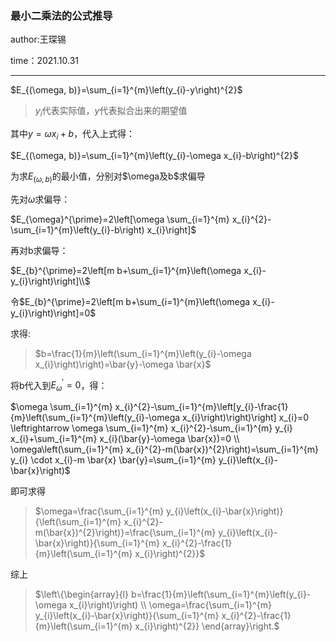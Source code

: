 ### 最小二乘法的公式推导

author:王琛锡				

time：2021.10.31

------

$E_{(\omega, b)}=\sum_{i=1}^{m}\left(y_{i}-y\right)^{2}$

> $y_{i}$代表实际值，$y$代表拟合出来的期望值

其中$y=\omega x_{i}+b$，代入上式得：

$E_{(\omega, b)}=\sum_{i=1}^{m}\left(y_{i}-\omega x_{i}-b\right)^{2}$

为求$E_{(\omega, b)}$的最小值，分别对$\omega及b$求偏导

先对${\omega}$求偏导：

$E_{\omega}^{\prime}=2\left[\omega \sum_{i=1}^{m} x_{i}^{2}-\sum_{i=1}^{m}\left(y_{i}-b\right) x_{i}\right]$

再对b求偏导：

$E_{b}^{\prime}=2\left[m b+\sum_{i=1}^{m}\left(\omega x_{i}-y_{i}\right)\right]\\$

令$E_{b}^{\prime}=2\left[m b+\sum_{i=1}^{m}\left(\omega x_{i}-y_{i}\right)\right]=0$

求得:

> $b=\frac{1}{m}\left(\sum_{i=1}^{m}\left(y_{i}-\omega x_{i}\right)\right)=\bar{y}-\omega \bar{x}$

将b代入到$E_{\omega}^{\prime}=0$，得：

$\omega \sum_{i=1}^{m} x_{i}^{2}-\sum_{i=1}^{m}\left[y_{i}-\frac{1}{m}\left(\sum_{i=1}^{m}\left(y_{i}-\omega x_{i}\right)\right)\right] x_{i}=0 \leftrightarrow \omega \sum_{i=1}^{m} x_{i}^{2}-\sum_{i=1}^{m} y_{i} x_{i}+\sum_{i=1}^{m} x_{i}(\bar{y}-\omega \bar{x})=0 \\
\omega\left(\sum_{i=1}^{m} x_{i}^{2}-m(\bar{x})^{2}\right)=\sum_{i=1}^{m} y_{i} \cdot x_{i}-m \bar{x} \bar{y}=\sum_{i=1}^{m} y_{i}\left(x_{i}-\bar{x}\right)$

即可求得

> $\omega=\frac{\sum_{i=1}^{m} y_{i}\left(x_{i}-\bar{x}\right)}{\left(\sum_{i=1}^{m} x_{i}^{2}-m(\bar{x})^{2}\right)}=\frac{\sum_{i=1}^{m} y_{i}\left(x_{i}-\bar{x}\right)}{\sum_{i=1}^{m} x_{i}^{2}-\frac{1}{m}\left(\sum_{i=1}^{m} x_{i}\right)^{2}}$

综上

> $\left\{\begin{array}{l}
> b=\frac{1}{m}\left(\sum_{i=1}^{m}\left(y_{i}-\omega x_{i}\right)\right) \\
> \omega=\frac{\sum_{i=1}^{m} y_{i}\left(x_{i}-\bar{x}\right)}{\sum_{i=1}^{m} x_{i}^{2}-\frac{1}{m}\left(\sum_{i=1}^{m} x_{i}\right)^{2}}
> \end{array}\right.$



